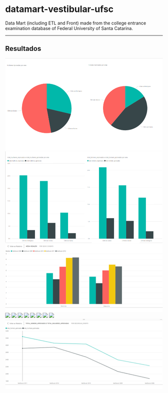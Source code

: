 # datamart-vestibular-ufsc

Data Mart (including ETL and Front) made from the college entrance examination database of Federal University of Santa Catarina.
___

## Resultados

<img src="./Front/Graficos/homensmulheres-Aprovacoes X Area_Pizza.PNG">

<img src="./Front/Graficos/homensmulheres-Aprovacoes X Area.PNG">

<img src="./Front/Graficos/Média_Redação_SexoXEvento.PNG">

<img src="./Front/Graficos/Média_Quimica_SexoXEvento.PNG">

<img src="./Front/Graficos/Média_Port_SexoXEvento.PNG">

<img src="./Front/Graficos/Média_MTM_SexoXEvento.PNGG">

<img src="./Front/Graficos/Média_Linguas_SexoXEvento.PNG">

<img src="./Front/Graficos/Média_Historia_SexoXEvento.PNG">

<img src="./Front/Graficos/Média_Geografia_SexoXEvento.PNG">

<img src="./Front/Graficos/Média_Fisica_SexoXEvento.PNG">

<img src="./Front/Graficos/Média_Biologia_SexoXEvento.PNG">

<img src="./Front/Graficos/Homens-Mulheres-AprovaçõesXEvento.PNG">
